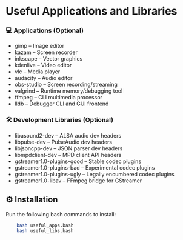 # Useful Applications and Libraries

### 💻 Applications (Optional)
- gimp – Image editor
- kazam – Screen recorder
- inkscape – Vector graphics
- kdenlive – Video editor
- vlc – Media player
- audacity – Audio editor
- obs-studio – Screen recording/streaming
- valgrind – Runtime memory/debugging tool
- ffmpeg – CLI multimedia processor
- lldb – Debugger CLI and GUI frontend

### 🛠️ Development Libraries (Optional)
- libasound2-dev – ALSA audio dev headers
- libpulse-dev – PulseAudio dev headers
- libjsoncpp-dev – JSON parser dev headers
- libmpdclient-dev – MPD client API headers
- gstreamer1.0-plugins-good – Stable codec plugins
- gstreamer1.0-plugins-bad – Experimental codec plugins
- gstreamer1.0-plugins-ugly – Legally encumbered codec plugins
- gstreamer1.0-libav – FFmpeg bridge for GStreamer

## ⚙️ Installation
Run the following bash commands to install:
```bash
    bash useful_apps.bash
    bash useful_libs.bash
```
